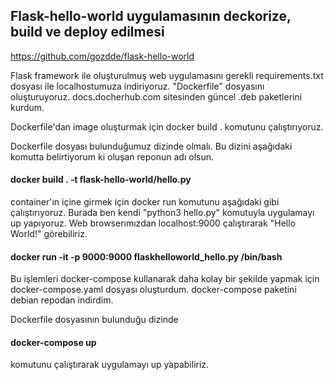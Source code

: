 ## Flask-hello-world uygulamasının deckorize, build ve deploy edilmesi

 https://github.com/gozdde/flask-hello-world

 Flask framework ile oluşturulmuş web uygulamasını gerekli requirements.txt
 dosyası ile localhostumuza indiriyoruz.
 "Dockerfile" dosyasını oluşturuyoruz. 
 docs.docherhub.com sitesinden güncel .deb paketlerini kurdum.
 

  Dockerfile'dan image oluşturmak için docker build . komutunu çalıştırıyoruz.
  
  Dockerfile dosyası bulunduğumuz dizinde olmalı. Bu dizini aşağıdaki komutta
  belirtiyorum ki oluşan reponun adı olsun.
#### docker build . -t flask-hello-world/hello.py 
    
  container'ın içine girmek için docker run komutunu aşağıdaki gibi
  çalıştırıyoruz. Burada ben kendi "python3 hello.py" komutuyla uygulamayı up 
  yapıyoruz. Web browserımızdan localhost:9000 çalıştırarak "Hello World!" 
  görebiliriz.

#### docker run -it -p 9000:9000 flaskhelloworld_hello.py /bin/bash 
  
  
  Bu işlemleri docker-compose kullanarak daha kolay bir şekilde yapmak için
  docker-compose.yaml dosyası oluşturdum. docker-compose paketini debian repodan  indirdim.
  
  Dockerfile dosyasının bulunduğu dizinde 
#### docker-compose up 
  komutunu çalıştırarak uygulamayı up yapabiliriz.


